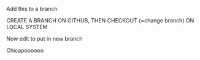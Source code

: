 Add this to a branch 

CREATE A BRANCH ON GITHUB, THEN CHECKOUT (=change branch) ON LOCAL SYSTEM

Now edit to put in new branch

Chicapoooooo